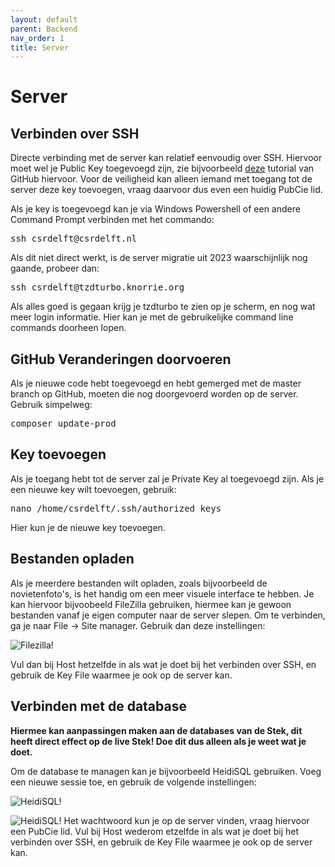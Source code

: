 ```yaml
---
layout: default
parent: Backend
nav_order: 1
title: Server
---
```


# Server

## Verbinden over SSH

Directe verbinding met de server kan relatief eenvoudig over SSH. Hiervoor moet wel je Public Key toegevoegd zijn, zie bijvoorbeeld [deze](https://docs.github.com/en/authentication/connecting-to-github-with-ssh/generating-a-new-ssh-key-and-adding-it-to-the-ssh-agent) tutorial van GitHub hiervoor.
Voor de veiligheid kan alleen iemand met toegang tot de server deze key toevoegen, vraag daarvoor dus even een huidig PubCie lid.

Als je key is toegevoegd kan je via Windows Powershell of een andere Command Prompt verbinden met het commando:

<pre>
ssh csrdelft@csrdelft.nl
</pre>

Als dit niet direct werkt, is de server migratie uit 2023 waarschijnlijk nog gaande, probeer dan:

<pre>
ssh csrdelft@tzdturbo.knorrie.org
</pre>

Als alles goed is gegaan krijg je tzdturbo te zien op je scherm, en nog wat meer login informatie. Hier kan je met de gebruikelijke command line commands doorheen lopen.

## GitHub Veranderingen doorvoeren

Als je nieuwe code hebt toegevoegd en hebt gemerged met de master branch op GitHub, moeten die nog doorgevoerd worden op de server. Gebruik simpelweg:

<pre>
composer update-prod
</pre>

## Key toevoegen

Als je toegang hebt tot de server zal je Private Key al toegevoegd zijn. Als je een nieuwe key wilt toevoegen, gebruik:

<pre>
nano /home/csrdelft/.ssh/authorized_keys
</pre>

Hier kun je de nieuwe key toevoegen.

## Bestanden opladen

Als je meerdere bestanden wilt opladen, zoals bijvoorbeeld de novietenfoto's, is het handig om een meer visuele interface te hebben.
Je kan hiervoor bijvoobeeld FileZilla gebruiken, hiermee kan je gewoon bestanden vanaf je eigen computer naar de server slepen.
Om te verbinden, ga je naar File -> Site manager. Gebruik dan deze instellingen:

![Filezilla!](https://i.imgur.com/NuWpdDn.png)

Vul dan bij Host hetzelfde in als wat je doet bij het verbinden over SSH, en gebruik de Key File waarmee je ook op de server kan.

## Verbinden met de database

**Hiermee kan aanpassingen maken aan de databases van de Stek, dit heeft direct effect op de live Stek! Doe dit dus alleen als je weet wat je doet.**

Om de database te managen kan je bijvoorbeeld HeidiSQL gebruiken. Voeg een nieuwe sessie toe, en gebruik de volgende instellingen:

![HeidiSQL!](https://i.imgur.com/NBHvVRN.png)

![HeidiSQL!](https://i.imgur.com/OkDbkpj.png)
Het wachtwoord kun je op de server vinden, vraag hiervoor een PubCie lid. Vul bij Host wederom etzelfde in als wat je doet bij het verbinden over SSH, en gebruik de Key File waarmee je ook op de server kan.
